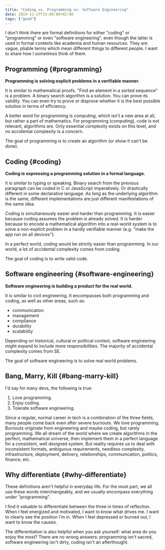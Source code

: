 ```yaml
---
title: "Coding vs. Programming vs. Software Engineering"
date: 2019-11-27T15:09:00+02:00
tags: ["good"]
---
```


I don't think there are formal definitions for either "coding" or "programming" or even "software engineering", even though the latter is used in formal contexts like academia and human resources. They are vague, pliable terms which mean different things to different people. I want to share how I _sometimes_ think of them.


## Programming {#programming}

**Programming is solving explicit problems in a verifiable manner.**

It is similar to mathematical proofs. "Find an element in a sorted sequence" is a problem. A binary search algorithm is a solution. You can prove its validity. You can even try to prove or disprove whether it is the best possible solution in terms of efficiency.

A better word for programming is _computing_, which isn't a new area at all, but rather a part of mathematics. For programming (computing), code is not relevant, algorithms are. Only essential complexity exists on this level, and no accidental complexity is a concern.

The goal of programming is to create an algorithm (or show it can't be done).


## Coding {#coding}

**Coding is expressing a programming solution in a formal language.**

It is similar to typing or speaking. Binary search from the previous paragraph can be coded in C or JavaScript imperatively. Or drastically different in some declarative language. As long as the underlying algorithm is the same, different implementations are just different manifestations of the same idea.

Coding is simultaneously easier and harder than programming. It is easier because coding assumes the problem is already solved. It is harder because to encode a mathematical algorithm into a real-world system is to solve a non-explicit problem in a hardly verifiable manner (e.g. "make the app run on all devices").

In a perfect world, coding would be strictly easier than programming. In our world, a lot of accidental complexity comes from coding.

The goal of coding is to write valid code.


## Software engineering {#software-engineering}

**Software engineering is building a product for the real world.**

It is similar to civil engineering. It encompasses both programming and coding, as well as other areas, such as:

-   communication
-   management
-   compliance
-   durability
-   scalability

Depending on historical, cultural or political context, software engineering might expand to include more responsibilities. The majority of accidental complexity comes from SE.

The goal of software engineering is to solve real world problems.


## Bang, Marry, Kill {#bang-marry-kill}

I'd say for many devs, the following is true:

1.  Love programming.
2.  Enjoy coding.
3.  Tolerate software engineering.

Since a regular, normal career in tech is a combination of the three fields, many people come back even after severe burnouts. We love programming. Burnouts originate from engineering and maybe coding, but rarely programming. We all dream of the world where we create algorithms in the perfect, mathematical universe, then implement them in a perfect language for a consistent, well designed system. But reality requires us to deal with inconsistent formats, ambiguous requirements, needless complexity, infrastructure, deployment, delivery, relationships, communication, politics, finance, etc.


## Why differentiate {#why-differentiate}

These definitions aren't helpful in everyday life. For the most part, we all use these words interchangeably, and we usually encompass everything under "programming".

I find it valuable to differentiate between the three in times of reflection. When I feel energized and motivated, I want to know what drives me. I want to clearly see the position I'm in. When I feel depressed or burned out, I want to know the causes.

The differentiation is also helpful when you ask yourself: what area do you enjoy the most? There are no wrong answers: programming isn't sacred, software engineering isn't dirty, coding isn't an afterthought.
